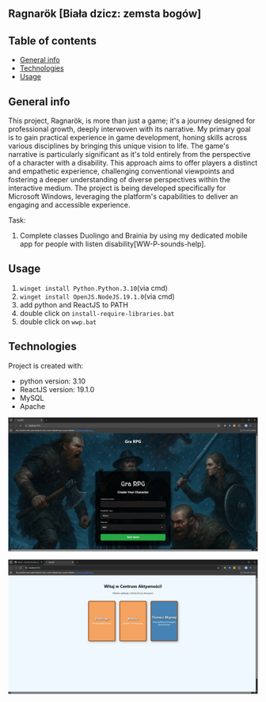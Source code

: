## Ragnarök [Biała dzicz: zemsta bogów]

## Table of contents
* [General info](#general-info)
* [Technologies](#technologies)
* [Usage](#usage)

## General info
This project, Ragnarök, is more than just a game; it's a journey designed for professional growth, 
deeply interwoven with its narrative. My primary goal is to gain practical experience in game development, honing skills across various 
disciplines by bringing this unique vision to life.
The game's narrative is particularly significant as it's told entirely from the perspective of a character with a disability. 
This approach aims to offer players a distinct and empathetic experience, challenging conventional viewpoints and fostering a deeper 
understanding of diverse perspectives within the interactive medium.
The project is being developed specifically for Microsoft Windows, leveraging the platform's capabilities to deliver an engaging and 
accessible experience.

Task:
1. Complete classes Duolingo and Brainia by using my dedicated mobile app for people with listen disability[WW-P-sounds-help].

## Usage

1. `winget install Python.Python.3.10`(via cmd)
2. `winget install OpenJS.NodeJS.19.1.0`(via cmd)
3. add python and ReactJS to PATH
4. double click on `install-require-libraries.bat`
5. double click on `wwp.bat`
	
## Technologies
Project is created with:
* python version: 3.10
* ReactJS version: 19.1.0
* MySQL
* Apache

![image alt](https://github.com/PiotrIT2015/white-weed-playcraft/blob/master/screenshot-1.jpeg?raw=true)

![image alt](https://github.com/PiotrIT2015/white-weed-playcraft/blob/master/screenshot-2.jpeg?raw=true)
